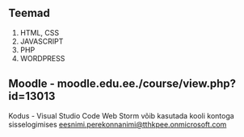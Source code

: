 ## Teemad
1. HTML, CSS
2. JAVASCRIPT
3. PHP
4. WORDPRESS

## Moodle - moodle.edu.ee./course/view.php?id=13013

Kodus - Visual Studio Code
Web Storm võib kasutada kooli kontoga sisselogimises eesnimi.perekonnanimi@tthkpee.onmicrosoft.com
